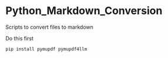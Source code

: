 # Python_Markdown_Conversion
Scripts to convert files to markdown

Do this first

```pip install pymupdf pymupdf4llm```
